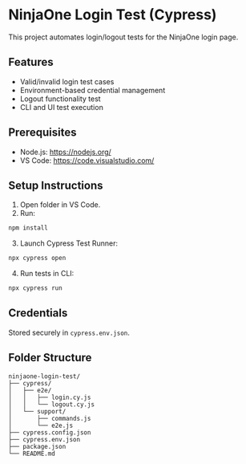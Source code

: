 # NinjaOne Login Test (Cypress)

This project automates login/logout tests for the NinjaOne login page.

## Features
- Valid/invalid login test cases
- Environment-based credential management
- Logout functionality test
- CLI and UI test execution

## Prerequisites
- Node.js: https://nodejs.org/
- VS Code: https://code.visualstudio.com/

## Setup Instructions
1. Open folder in VS Code.
2. Run:
```bash
npm install
```
3. Launch Cypress Test Runner:
```bash
npx cypress open
```
4. Run tests in CLI:
```bash
npx cypress run
```

## Credentials
Stored securely in `cypress.env.json`.

## Folder Structure
```
ninjaone-login-test/
├── cypress/
│   ├── e2e/
│   │   ├── login.cy.js
│   │   └── logout.cy.js
│   └── support/
│       ├── commands.js
│       └── e2e.js
├── cypress.config.json
├── cypress.env.json
├── package.json
└── README.md
```